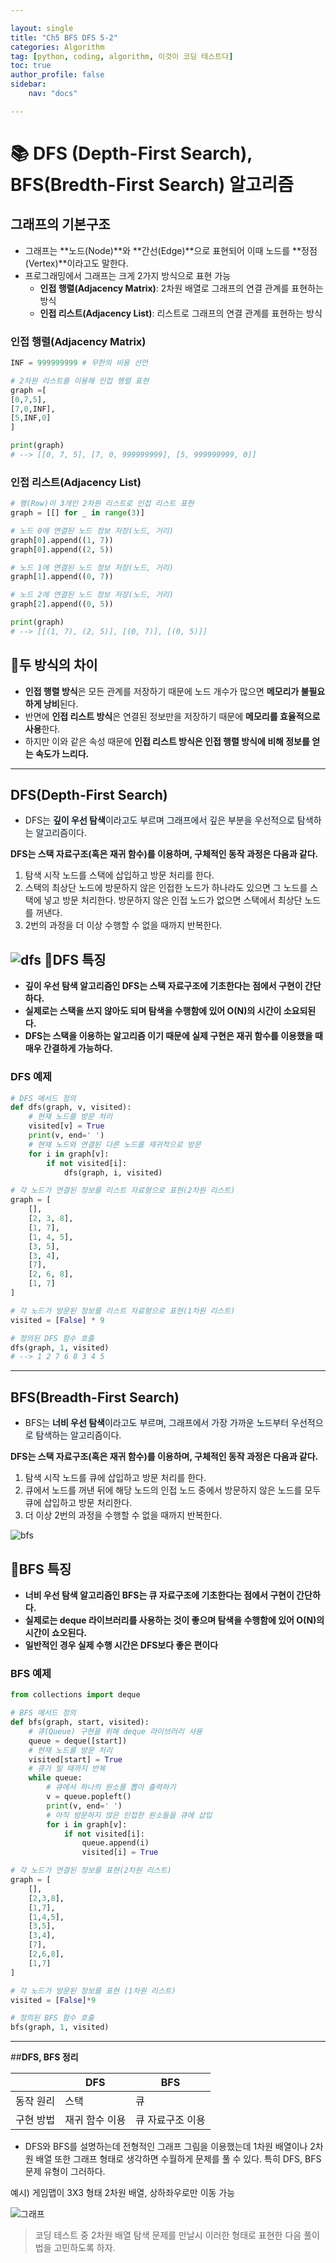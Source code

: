 ```yaml
---

layout: single
title: "Ch5 BFS DFS 5-2"
categories: Algorithm
tag: [python, coding, algorithm, 이것이 코딩 테스트다]
toc: true
author_profile: false
sidebar:
    nav: "docs"

---
```



# 📚 DFS (Depth-First Search), BFS(Bredth-First Search) 알고리즘

## 그래프의 기본구조
* 그래프는 **노드(Node)**와 **간선(Edge)**으로 표현되어 이때 노드를 **정점(Vertex)**이라고도 말한다.
* 프로그래밍에서 그래프는 크게 2가지 방식으로 표현 가능
  * **인접 행렬(Adjacency Matrix)**: 2차원 배열로 그래프의 연결 관계를 표현하는 방식
  * **인접 리스트(Adjacency List)**: 리스트로 그래프의 연결 관계를 표현하는 방식

### 인접 행렬(Adjacency Matrix)

```python
INF = 999999999 # 무한의 비용 선언

# 2차원 리스트를 이용해 인접 행렬 표현
graph =[
[0,7,5],
[7,0,INF],
[5,INF,0]
]

print(graph)
# --> [[0, 7, 5], [7, 0, 999999999], [5, 999999999, 0]]

```


### 인접 리스트(Adjacency List)

```python
# 행(Row)이 3개인 2차원 리스트로 인접 리스트 표현
graph = [[] for _ in range(3)]

# 노드 0에 연결된 노드 정보 저장(노드, 거리)
graph[0].append((1, 7))
graph[0].append((2, 5))

# 노드 1에 연결된 노드 정보 저장(노드, 거리)
graph[1].append((0, 7))

# 노드 2에 연결된 노드 정보 저장(노드, 거리)
graph[2].append((0, 5))

print(graph)
# --> [[(1, 7), (2, 5)], [(0, 7)], [(0, 5)]]

```
**🔔두 방식의 차이**
---
* **인접 행렬 방식**은 모든 관계를 저장하기 때문에 노드 개수가 많으면 **메모리가 불필요하게 낭비**된다.
* 반면에 **인접 리스트 방식**은 연결된 정보만을 저장하기 때문에 **메모리를 효율적으로 사용**한다.
* 하지만 이와 같은 속성 때문에 **인접 리스트 방식은 인접 행렬 방식에 비해 정보를 얻는 속도가 느리다.**

---

## DFS(Depth-First Search)
* DFS는 <span style="background-color:#f1f8ff">**깊이 우선 탐색**이라고도 부르며 그래프에서 깊은 부분을 우선적으로 탐색하는 알고리즘</span>이다.
  
**DFS는 스택 자료구조(혹은 재귀 함수)를 이용하며, 구체적인 동작 과정은 다음과 같다.**

  1. 탐색 시작 노드를 스택에 삽입하고 방문 처리를 한다.
  2. 스택의 최상단 노드에 방문하지 않은 인접한 노드가 하나라도 있으면 그 노드를 스택에 넣고 방문 처리한다. 방문하지 않은 인접 노드가 없으면 스택에서 최상단 노드를 꺼낸다.
  3. 2번의 과정을 더 이상 수행할 수 없을 때까지 반복한다.

![dfs](/assets/images/dfs.gif)
**🔔DFS 특징**
---
* **깊이 우선 탐색 알고리즘인 DFS는 스택 자료구조에 기초한다는 점에서 구현이 간단하다.**
* **실제로는 스택을 쓰지 않아도 되며 탐색을 수행함에 있어 O(N)의 시간이 소요되된다.**
* **DFS는 스택을 이용하는 알고리즘 이기 때문에 실제 구현은 재귀 함수를 이용했을 때 매우 간결하게 가능하다.**

### DFS 예제

```python
# DFS 메서드 정의
def dfs(graph, v, visited):
    # 현재 노드를 방문 처리
    visited[v] = True
    print(v, end=' ')
    # 현재 노드와 연결된 다른 노드를 재귀적으로 방문
    for i in graph[v]:
        if not visited[i]:
            dfs(graph, i, visited)

# 각 노드가 연결된 정보를 리스트 자료형으로 표현(2차원 리스트)
graph = [
    [],
    [2, 3, 8],
    [1, 7],
    [1, 4, 5],
    [3, 5],
    [3, 4],
    [7],
    [2, 6, 8],
    [1, 7]
]

# 각 노드가 방문된 정보를 리스트 자료형으로 표현(1차원 리스트)
visited = [False] * 9

# 정의된 DFS 함수 호출
dfs(graph, 1, visited)
# --> 1 2 7 6 8 3 4 5

```
---

## BFS(Breadth-First Search)
* BFS는 <span style="background-color:#f1f8ff">**너비 우선 탐색**이라고도 부르며, 그래프에서 가장 가까운 노드부터 우선적으로 탐색하는 알고리즘</span>이다.

**DFS는 스택 자료구조(혹은 재귀 함수)를 이용하며, 구체적인 동작 과정은 다음과 같다.**

  1. 탐색 시작 노드를 큐에 삽입하고 방문 처리를 한다.
  2. 큐에서 노드를 꺼낸 뒤에 해당 노드의 인접 노드 중에서 방문하지 않은 노드를 모두 큐에 삽입하고 방문 처리한다.
  3. 더 이상 2번의 과정을 수행할 수 없을 때까지 반복한다.
   
![bfs](/assets/images/bfs.gif)

**🔔BFS 특징**
---
* **너비 우선 탐색 알고리즘인 BFS는 큐 자료구조에 기초한다는 점에서 구현이 간단하다.**
* **실제로는 deque 라이브러리를 사용하는 것이 좋으며 탐색을 수행함에 있어 O(N)의 시간이 쇼오된다.**
* **일반적인 경우 실제 수행 시간은 DFS보다 좋은 편이다**

### BFS 예제

```python
from collections import deque

# BFS 메서드 정의
def bfs(graph, start, visited):
	# 큐(Queue) 구현을 위해 deque 라이브러리 사용
    queue = deque([start])
    # 현재 노드를 방문 처리
    visited[start] = True
    # 큐가 빌 때까지 반복
    while queue:
    	# 큐에서 하나의 원소를 뽑아 출력하기
        v = queue.popleft()
        print(v, end=' ')
        # 아직 방문하지 않은 인접한 원소들을 큐에 삽입
        for i in graph[v]:
        	if not visited[i]:
            	queue.append(i)
                visited[i] = True

# 각 노드가 연결된 정보를 표현(2차원 리스트)
graph = [
	[],
    [2,3,8],
    [1,7],
    [1,4,5],
    [3,5],
    [3,4],
	[7],
    [2,6,8],
    [1,7]
]

# 각 노드가 방문된 정보를 표현 (1차원 리스트)
visited = [False]*9

# 정의된 BFS 함수 호출
bfs(graph, 1, visited)

```
---
##**DFS, BFS 정리**

||DFS|BFS|
|-|-|-|
|동작 원리|스택|큐|
|구현 방법|재귀 함수 이용|큐 자료구조 이용|

* DFS와 BFS를 설명하는데 전형적인 그래프 그림을 이용했는데 1차원 배열이나 2차원 배열 또한 그래프 형태로 생각하면 수월하게 문제를 풀 수 있다. 특히 DFS, BFS 문제 유형이 그러하다.

예시) 게임맵이 3X3 형태 2차원 배열, 상하좌우로만 이동 가능

![그래프](/assets/images/DFS,BFS-그래프.PNG)

  >코딩 테스트 중 2차원 배열 탐색 문제를 만날시 이러한 형태로 표현한 다음 풀이법을 고민하도록 하자.

